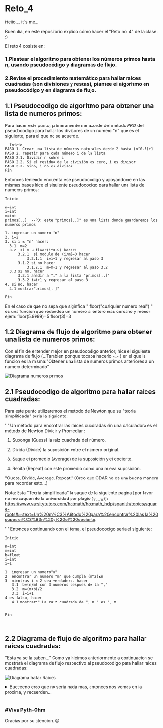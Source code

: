# Reto_4

Hello…. it´s me... 

Buen día, en este repositorio explico cómo hacer el "Reto no. 4" de la clase.   :) 

El reto 4 cosiste en:

### 1.Plantear el algoritmo para obtener los números primos hasta n, usando pseudocódigo y diagramas de flujo.

### 2.Revise el procedimiento matemático para hallar raices cuadradas (son divisiones y restas), plantee el algoritmo en pseudocódigo y en diagrama de flujo.

## 1.1 Pseudocodigo de algoritmo para obtener una lista de numeros primos:
 
Para hacer este punto, primeramente me acorde del metodo _PRO_ del pseudocodigo para hallar los divisores de un numero "n" que es el siguiente, para el que no se acuerde.

```pseudocode
  Inicio
PASO 1. Crear una lista de números naturales desde 2 hasta (n^0.5)+1
PASO 2. repetir para cada número i de la lista
PASO 2.1. Dividir n sobre i
PASO 2.2. Si el residuo de la división es cero, i es divisor
PASO 2.3. Sino, i no es divisor
Fin
```
Entonces teniendo encuenta ese pseudocodigo y apoyandome en las mismas bases hice el siguiente pseudocodigo para hallar una lista de numeros primos:
```pseudocode
Inicio

n=int
i=int
m=int
primos[..]  --PD: este "primos[..]" es una lista donde guardaremos los numeros primos

1. ingresar un numero "n"
2. i=2
3. si i ≤ "n" hacer:
  3.1  m=2
  3.2  si m ≤ floor(i^0.5) hacer:
      3.2.1  si modulo de (i/m)=0 hacer:
          3.2.1.1  i=i+1 y regresar al paso 3       
      3.1.2 si no hacer
          3.1.2.1  m=m+1 y regresar al paso 3.2
  3.3 si no, hacer 
      3.3.1 añadir a "i" a la lista "primos[..]"
      3.3.2 i=i+1 y regresar al paso 3
4. si no, hacer
  4.1 mostrar"primos[..]"
 
Fin
```
En el caso de que no sepa que siginfica " floor("cualquier numero real") " es una funcion que redondea un numero al entero mas cercano y menor
ejem:
floor(5.9999)=5
floor(3)=3

## 1.2 Diagrama de flujo de algoritmo para obtener una lista de numeros primos:

Con el fin de entender mejor en pseudocodigo anterior, hice el siguiente diagrama de flujo (...Tambien por que tocaba hacerlo -_- ) en el que la funcion es la misma:"Obtener una lista de numeros primos anteriores a un numero determinado"

![Diagrama numeros primos](https://user-images.githubusercontent.com/124616179/221440393-f874e631-a643-4b5f-a770-e544d1119459.png)

## 2.1 Pseudocodigo de algoritmo para hallar raices cuadradas:

Para este punto utilizaremos el metodo de Newton que su "teoria simplificada" seria la siguiente:

'''
Un método para encontrar las raíces cuadradas sin una calculadora es el método de Newton Dividir y Promediar :

1) Suponga (Guess) la raíz cuadrada del número.

2) Divida (Divide) la suposición entre el número original.

3) Saque el promedio (Average) de la suposición y el cociente.

4) Repita (Repeat) con este promedio como una nueva suposición.

"Guess, Divide, Average, Repeat." (Creo que GDAR no es una buena manera para recordar esto...)

Nota: Esta "Teoria simplificada" la saque de la siguiente pagina [por favor no me saquen de la universidad por plagio (╥﹏╥)]:
https://www.varsitytutors.com/hotmath/hotmath_help/spanish/topics/square-roots#:~:text=Un%20m%C3%A9todo%20para%20encontrar%20las,la%20suposici%C3%B3n%20y%20el%20cociente.

'''
Entonces continuando con el tema, el pseudocodigo seria el siguiente:
```pseudocode
Inicio

n=int
m=int
b=float
i=int 
i=1

1  ingresar un numero"n"
2  encontrar un numero "m" que cumpla (m^2)≤n
3  mientras i ≤ 2 sea verdadero, hacer
   3.1  b=(n/m) con 3 numeros despues de la ","
   3.2  m=(m+b)/2
   3.3  i=i+1
4 es falso, hacer
   4.1 mostrar:" La raiz cuadrada de ", n " es ", m
   
   
Fin



```
## 2.2 Diagrama de flujo de algoritmo para hallar raices cuadradas:

"Esta ya se la saben..."
 Como ya hicimos anteriormente a continuacion se mostrará el diagrama de flujo respectivo al pseudocodigo para hallar raices cuadradas:
 
 ![Diagrama hallar Raices](https://user-images.githubusercontent.com/124616179/221441667-053cb101-8e78-4e91-94ea-960f4b92b46f.png)
 
<details><summary>Bueeeeno creo que no seria nada mas, entonces nos vemos en la proxima, y recuerden...</summary><p>

...El que se mueva es gay ._.

</p></details><br>

### #Viva Pyth-Ohm 

Gracias por su atencion.    😊
